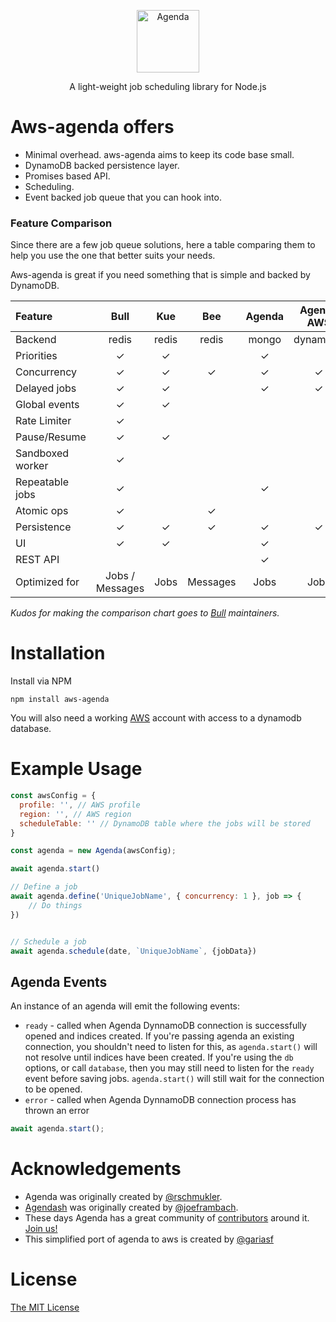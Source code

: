<p align="center">
  <img src="https://cdn.rawgit.com/agenda/agenda/master/agenda.svg" alt="Agenda" width="100" height="100">
</p>
<p align="center">
  A light-weight job scheduling library for Node.js
</p>
<p align="center">

</p>

# Aws-agenda offers

- Minimal overhead. aws-agenda aims to keep its code base small.
- DynamoDB backed persistence layer.
- Promises based API.
- Scheduling.
- Event backed job queue that you can hook into.

### Feature Comparison

Since there are a few job queue solutions, here a table comparing them to help you use the one that
better suits your needs.

Aws-agenda is great if you need something that is simple and backed by DynamoDB.

| Feature         | Bull          | Kue   | Bee | Agenda | Agenda AWS |
| :-------------  |:-------------:|:-----:|:---:|:------:|:----------:|
| Backend         | redis         | redis |redis| mongo  | dynamodb   |
| Priorities      | ✓             |  ✓    |     |   ✓    |           |
| Concurrency     | ✓             |  ✓    |  ✓  |   ✓    |   ✓       |
| Delayed jobs    | ✓             |  ✓    |     |   ✓    |   ✓       |
| Global events   | ✓             |  ✓    |     |        |           |
| Rate Limiter    | ✓             |       |     |        |            |
| Pause/Resume    | ✓             |  ✓    |     |        |           |
| Sandboxed worker| ✓             |       |     |        |            |
| Repeatable jobs | ✓             |       |     |   ✓    |           |
| Atomic ops      | ✓             |       |  ✓  |        |           |
| Persistence     | ✓             |   ✓   |  ✓  |   ✓    |   ✓      |
| UI              | ✓             |   ✓   |     |   ✓    |           |
| REST API        |               |       |     |   ✓    |            |
| Optimized for   | Jobs / Messages | Jobs | Messages | Jobs | Jobs |

_Kudos for making the comparison chart goes to [Bull](https://www.npmjs.com/package/bull#feature-comparison) maintainers._

# Installation

Install via NPM

    npm install aws-agenda

You will also need a working [AWS](https://aws.amazon.com/) account with access to a dynamodb database.


# Example Usage

```js
const awsConfig = {
  profile: '', // AWS profile
  region: '', // AWS region
  scheduleTable: '' // DynamoDB table where the jobs will be stored
}

const agenda = new Agenda(awsConfig);

await agenda.start()

// Define a job
await agenda.define('UniqueJobName', { concurrency: 1 }, job => {
    // Do things
})


// Schedule a job
await agenda.schedule(date, `UniqueJobName`, {jobData})
```

## Agenda Events

An instance of an agenda will emit the following events:

- `ready` - called when Agenda DynnamoDB connection is successfully opened and indices created.
        If you're passing agenda an existing connection, you shouldn't need to listen for this, as `agenda.start()` will not resolve until indices have been created.
        If you're using the `db` options, or call `database`, then you may still need to listen for the `ready` event before saving jobs. `agenda.start()` will still wait for the connection to be opened.
- `error` - called when Agenda DynnamoDB connection process has thrown an error

```js
await agenda.start();
```

# Acknowledgements
- Agenda was originally created by [@rschmukler](https://github.com/rschmukler).
- [Agendash](https://github.com/agenda/agendash) was originally created by [@joeframbach](https://github.com/joeframbach).
- These days Agenda has a great community of [contributors](https://github.com/agenda/agenda/graphs/contributors) around it. [Join us!](https://github.com/agenda/agenda/wiki)
- This simplified port of agenda to aws is created by [@gariasf](https://github.com/gariasf)

# License
[The MIT License](LICENSE.md)
